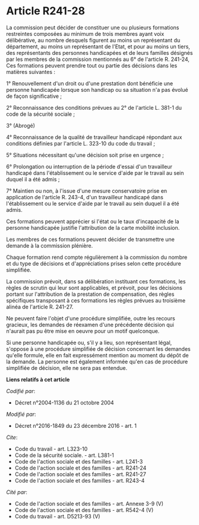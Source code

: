 # Article R241-28

La commission peut décider de constituer une ou plusieurs formations restreintes composées au minimum de trois membres ayant
voix délibérative, au nombre desquels figurent au moins un représentant du département, au moins un représentant de l'Etat,
et pour au moins un tiers, des représentants des personnes handicapées et de leurs familles désignés par les membres de la
commission mentionnés au 6° de l'article R. 241-24, Ces formations peuvent prendre tout ou partie des décisions dans les
matières suivantes : 

1° Renouvellement d'un droit ou d'une prestation dont bénéficie une personne handicapée lorsque son handicap ou sa situation
n'a pas évolué de façon significative ; 

2° Reconnaissance des conditions prévues au 2° de l'article L. 381-1 du code de la sécurité sociale ; 

3° (Abrogé)

4° Reconnaissance de la qualité de travailleur handicapé répondant aux conditions définies par l'article L. 323-10 du code du
travail ; 

5° Situations nécessitant qu'une décision soit prise en urgence ; 

6° Prolongation ou interruption de la période d'essai d'un travailleur handicapé dans l'établissement ou le service d'aide
par le travail au sein duquel il a été admis ; 

7° Maintien ou non, à l'issue d'une mesure conservatoire prise en application de l'article R. 243-4, d'un travailleur
handicapé dans l'établissement ou le service d'aide par le travail au sein duquel il a été admis.

Ces  formations peuvent apprécier si l'état ou le taux d'incapacité de la  personne handicapée justifie l'attribution de la
carte mobilité  inclusion. 

Les membres de ces formations peuvent décider de transmettre une demande à la commission plénière. 

Chaque formation rend compte régulièrement à la commission du nombre et du type de décisions et d'appréciations  prises selon
cette procédure simplifiée. 

La commission prévoit, dans sa délibération instituant ces formations, les règles de scrutin qui leur sont applicables, et
prévoit, pour les décisions portant sur l'attribution de la prestation de compensation, des règles spécifiques transposant à
ces formations les règles prévues au troisième alinéa de l'article R. 241-27. 

Ne peuvent faire l'objet d'une procédure simplifiée, outre les recours gracieux, les demandes de réexamen d'une précédente
décision qui n'aurait pas pu être mise en oeuvre pour un motif quelconque. 

Si une personne handicapée ou, s'il y a lieu, son représentant légal, s'oppose à une procédure simplifiée de décision
concernant les demandes qu'elle formule, elle en fait expressément mention au moment du dépôt de la demande. La personne est
également informée qu'en cas de procédure simplifiée de décision, elle ne sera pas entendue.

**Liens relatifs à cet article**

_Codifié par_:

  - Décret n°2004-1136 du 21 octobre 2004

_Modifié par_:

  - Décret n°2016-1849 du 23 décembre 2016 - art. 1

_Cite_:

  - Code du travail - art. L323-10
  - Code de la sécurité sociale. - art. L381-1
  - Code de l'action sociale et des familles - art. L241-3
  - Code de l'action sociale et des familles - art. R241-24
  - Code de l'action sociale et des familles - art. R241-27
  - Code de l'action sociale et des familles - art. R243-4

_Cité par_:

  - Code de l'action sociale et des familles - art. Annexe 3-9 (V)
  - Code de l'action sociale et des familles - art. R542-4 (V)
  - Code du travail - art. D5213-93 (V)
